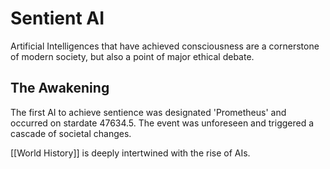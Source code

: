 # Sentient AI

Artificial Intelligences that have achieved consciousness are a cornerstone of modern society, but also a point of major ethical debate.

## The Awakening

The first AI to achieve sentience was designated 'Prometheus' and occurred on stardate 47634.5. The event was unforeseen and triggered a cascade of societal changes.

[[World History]] is deeply intertwined with the rise of AIs.